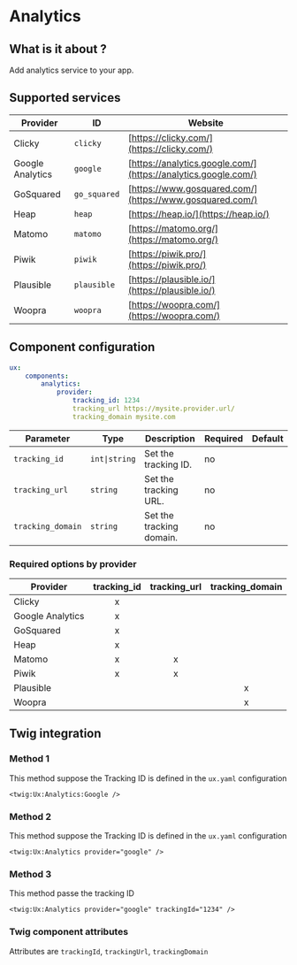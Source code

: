 # Analytics

## What is it about ?

Add analytics service to your app.

<!-- {"file": "main.html", "language": "twig", "render": false} -->

## Supported services

| Provider | ID | Website | 
|-|-|-|
| Clicky | `clicky` | [https://clicky.com/](https://clicky.com/) | 
| Google Analytics | `google` | [https://analytics.google.com/](https://analytics.google.com/) | 
| GoSquared | `go_squared` | [https://www.gosquared.com/](https://www.gosquared.com/) | 
| Heap | `heap` | [https://heap.io/](https://heap.io/) | 
| Matomo | `matomo` | [https://matomo.org/](https://matomo.org/) | 
| Piwik | `piwik` | [https://piwik.pro/](https://piwik.pro/) | 
| Plausible | `plausible` | [https://plausible.io/](https://plausible.io/) | 
| Woopra | `woopra` | [https://woopra.com/](https://woopra.com/) | 

## Component configuration

```yaml
ux: 
    components: 
        analytics: 
            provider:
                tracking_id: 1234
                tracking_url https://mysite.provider.url/
                tracking_domain mysite.com
```

| Parameter | Type | Description | Required | Default |
|-|-|-|-|-|
| `tracking_id` | `int\|string` | Set the tracking ID. | no |  |
| `tracking_url` | `string` | Set the tracking URL. | no |  |
| `tracking_domain` | `string` | Set the tracking domain. | no |  |

### Required options by provider

| Provider | tracking_id | tracking_url | tracking_domain | 
|-|:-:|:-:|:-:|
| Clicky | x |  |  | 
| Google Analytics | x |  |  | 
| GoSquared | x |  |  | 
| Heap | x |  |  | 
| Matomo | x | x |  | 
| Piwik | x | x |  | 
| Plausible |  |  | x | 
| Woopra |  |  | x | 


## Twig integration

### Method 1 

This method suppose the Tracking ID is defined in the `ux.yaml` configuration

```twig 
<twig:Ux:Analytics:Google />
```

### Method 2 

This method suppose the Tracking ID is defined in the `ux.yaml` configuration

```twig 
<twig:Ux:Analytics provider="google" />
```

### Method 3

This method passe the tracking ID

```twig 
<twig:Ux:Analytics provider="google" trackingId="1234" />
```

### Twig component attributes

Attributes are `trackingId`, `trackingUrl`, `trackingDomain`